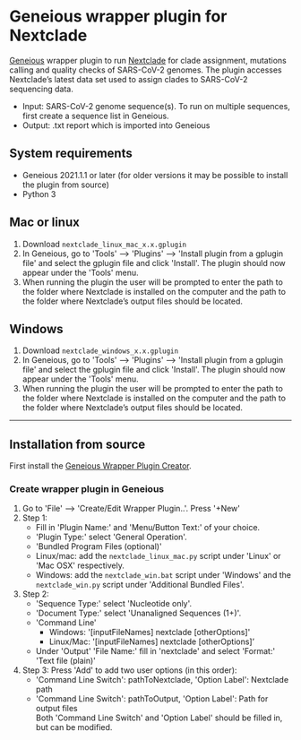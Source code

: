 # Geneious wrapper plugin for Nextclade

[Geneious](https://www.geneious.com) wrapper plugin to run [Nextclade](https://clades.nextstrain.org/) for clade assignment, mutations calling and quality checks of SARS-CoV-2 genomes. The plugin accesses Nextclade’s latest data set used to assign clades to SARS-CoV-2 sequencing data. 

- Input: SARS-CoV-2 genome sequence(s). To run on multiple sequences, first create a sequence list in Geneious.
- Output: .txt report which is imported into Geneious

## System requirements
- Geneious 2021.1.1 or later (for older versions it may be possible to install the plugin from source)
- Python 3

## Mac or linux
1. Download `nextclade_linux_mac_x.x.gplugin`
2. In Geneious, go to 'Tools' --> 'Plugins' --> 'Install plugin from a gplugin file' and select the gplugin file and click 'Install'. The plugin should now appear under the 'Tools' menu.
3. When running the plugin the user will be prompted to enter the path to the folder where Nextclade is installed on the computer and the path to the folder where Nextclade’s output files should be located.

## Windows
1. Download `nextclade_windows_x.x.gplugin`
2. In Geneious, go to 'Tools' --> 'Plugins' --> 'Install plugin from a gplugin file' and select the gplugin file and click 'Install'. The plugin should now appear under the 'Tools' menu.
3. When running the plugin the user will be prompted to enter the path to the folder where Nextclade is installed on the computer and the path to the folder where Nextclade’s output files should be located.

---

## Installation from source

First install the [Geneious Wrapper Plugin Creator](https://www.geneious.com/api-developers/).

### Create wrapper plugin in Geneious
1. Go to 'File' --> 'Create/Edit Wrapper Plugin..'. Press '+New'
2. Step 1:
    - Fill in 'Plugin Name:' and 'Menu/Button Text:' of your choice.
    - 'Plugin Type:' select 'General Operation'.
    - 'Bundled Program Files (optional)'
   	 - Linux/mac: add the `nextclade_linux_mac.py` script under 'Linux' or 'Mac OSX' respectively.
   	 - Windows: add the `nextclade_win.bat` script under 'Windows' and the `nextclade_win.py` script under 'Additional Bundled Files'.
3. Step 2:
    - 'Sequence Type:' select 'Nucleotide only'.
    - 'Document Type:' select 'Unanaligned Sequences (1+)'.
    - 'Command Line'
   	    - Windows: '[inputFileNames] nextclade [otherOptions]'
   	    - Linux/Mac: '[inputFileNames] nextclade [otherOptions]’
    - Under 'Output' 'File Name:' fill in 'nextclade' and select 'Format:' 'Text file (plain)'
4. Step 3:
    Press 'Add' to add two user options (in this order):   
    - 'Command Line Switch': pathToNextclade, 'Option Label': Nextclade path  
    - 'Command Line Switch': pathToOutput, 'Option Label': Path for output files  
    Both 'Command Line Switch' and 'Option Label' should be filled in, but can be modified.


